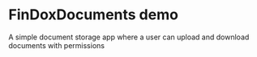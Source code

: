 # FinDoxDocuments demo
A simple document storage app where a user can upload and download documents with permissions
